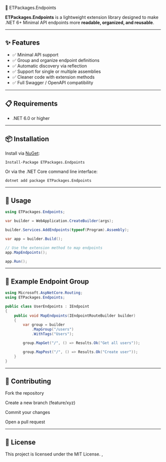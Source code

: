 ﻿﻿📌 ETPackages.Endpoints

**ETPackages.Endpoints** is a lightweight extension library designed to make .NET 6+ Minimal API endpoints more **readable, organized, and reusable**.

---

## ✨ Features
- ✅ Minimal API support  
- ✅ Group and organize endpoint definitions  
- ✅ Automatic discovery via reflection
- ✅ Support for single or multiple assemblies
- ✅ Cleaner code with extension methods  
- ✅ Full Swagger / OpenAPI compatibility

---

## 📋 Requirements

- .NET 6.0 or higher  

---

## 📦 Installation

Install via [NuGet](https://www.nuget.org/packages/ETPackages.Endpoints):

```dash
Install-Package ETPackages.Endpoints
```

Or via the .NET Core command line interface:

```dash
dotnet add package ETPackages.Endpoints
```

---

## 🚀 Usage

```csharp
using ETPackages.Endpoints;

var builder = WebApplication.CreateBuilder(args);

builder.Services.AddEndpoints(typeof(Program).Assembly);

var app = builder.Build();

// Use the extension method to map endpoints
app.MapEndpoints();

app.Run();

```

---

## 📂 Example Endpoint Group

```csharp
using Microsoft.AspNetCore.Routing;
using ETPackages.Endpoints;

public class UserEndpoints : IEndpoint
{
    public void MapEndpoints(IEndpointRouteBuilder builder)
    {
        var group = builder
            .MapGroup("/users")
            .WithTags("Users");

        group.MapGet("/", () => Results.Ok("Get all users"));

        group.MapPost("/", () => Results.Ok("Create user"));
    }
}

```

---

## 🤝 Contributing

Fork the repository

Create a new branch (feature/xyz)

Commit your changes

Open a pull request

---

## 📜 License

This project is licensed under the MIT License. ,
